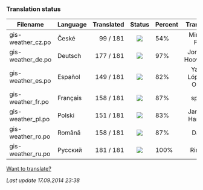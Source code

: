 ### **Translation status**

Filename | Language | Translated | Status | Percent | Translator
| ------------- | ------------- | ------------: | :-----------: | :------------- | :-------------: |
| gis-weather_cz.po| České | 99 / 181 | ![](https://dl.dropboxusercontent.com/u/99404329/bars/54.png) | 54% | Miroslav Fótyi |
| gis-weather_de.po| Deutsch | 177 / 181 | ![](https://dl.dropboxusercontent.com/u/99404329/bars/97.png) | 97% | Jonathan Hooverman |
| gis-weather_es.po| Español | 149 / 181 | ![](https://dl.dropboxusercontent.com/u/99404329/bars/82.png) | 82% | Yasser López de Olmos |
| gis-weather_fr.po| Français | 158 / 181 | ![](https://dl.dropboxusercontent.com/u/99404329/bars/87.png) | 87% | spyder |
| gis-weather_pl.po| Polski | 151 / 181 | ![](https://dl.dropboxusercontent.com/u/99404329/bars/83.png) | 83% | Jarosław Harasiuk |
| gis-weather_ro.po| Română | 158 / 181 | ![](https://dl.dropboxusercontent.com/u/99404329/bars/87.png) | 87% | Daniel |
| gis-weather_ru.po| Русский | 181 / 181 | ![](https://dl.dropboxusercontent.com/u/99404329/bars/100.png) | 100% | RingOV |

[Want to translate?](https://github.com/RingOV/gis-weather/wiki/Want-to-translate%3F)

_Last update 17.09.2014 23:38_
